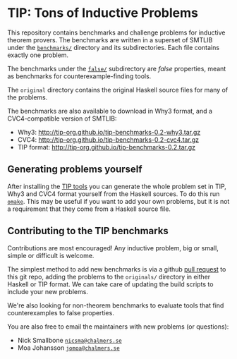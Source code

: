 # TIP: Tons of Inductive Problems

This repository contains benchmarks and challenge problems for inductive
theorem provers. The benchmarks are written in a superset of SMTLIB
under the [`benchmarks/`](https://github.com/tip-org/benchmarks/tree/master/benchmarks)
directory and its subdirectories.  Each file contains exactly one problem.

The benchmarks under the
[`false/`](https://github.com/tip-org/benchmarks/tree/master/benchmarks/false)
subdirectory are _false_ properties, meant as benchmarks for
counterexample-finding tools.

The `original` directory contains the original Haskell source
files for many of the problems.

The benchmarks are also available to download in Why3 format, and a
CVC4-compatible version of SMTLIB:

* Why3: http://tip-org.github.io/tip-benchmarks-0.2-why3.tar.gz
* CVC4: http://tip-org.github.io/tip-benchmarks-0.2-cvc4.tar.gz
* TIP format: http://tip-org.github.io/tip-benchmarks-0.2.tar.gz

## Generating problems yourself

After installing the
[TIP tools](http://github.com/tip-org/tools) you can generate the
whole problem set in TIP, Why3 and CVC4 format yourself from the
Haskell sources. To do this run [`omake`](http://projects.camlcity.org/projects/omake.html).
This may be useful if you want to add your own problems,
but it is not a requirement that they come from a Haskell source file.

## Contributing to the TIP benchmarks

Contributions are most encouraged! Any inductive problem,
big or small, simple or difficult is welcome.

The simplest method to add new benchmarks is via a github
[pull request](https://help.github.com/articles/using-pull-requests/)
to this git repo, adding the problems to the `originals/` directory
in either Haskell or TIP format. We can take care of updating the build scripts
to include your new problems.

We're also looking for non-theorem benchmarks to evaluate
tools that find counterexamples to false properties.

You are also free to email the maintainers with new problems (or questions):

* Nick Smallbone [`nicsma@chalmers.se`](mailto:nicsma@chalmers.se)
* Moa Johansson [`jomoa@chalmers.se`](mailto:jomoa@chalmers.se)

<!--

## Known nuances

* The tree sort exists in two versions, one sorting Ints, and the other sorting Nats.
  Dan suggests to write a transformer from theories which use only the ordering
  functions from Int into other orderables, such as Nat.

* There are heap benchmarks in two versions, where the difference is whether
  the toList function is structurally recursive. Like the tree sort version,
  they also differ in whether they sort Nats or Ints.

-->
